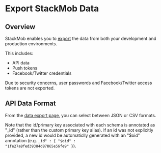 Export StackMob Data
=====================================

## Overview

StackMob enables you to [export](https://dashboard.stackmob.com/data/export) the data from both your development and production environments.

This includes:
* API data 
* Push tokens
* Facebook/Twitter credentials

Due to security concerns, user passwords and Facebook/Twitter access tokens are not exported.

## API Data Format

From the [data export page](https://dashboard.stackmob.com/data/export), you can select between JSON or CSV formats.

Note that the id/primary key associated with each schema is annotated as "_id" (rather than the custom primary key alias). If an id was not explicitly provided, a new id would be automaticlly generated with an "$oid" annotation (e.g. <code>_id" : { "$oid" : "1fe27a8fed39384d87865e56fe9" }</code>).  
